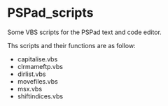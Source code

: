 # PSPad_scripts
Some VBS scripts for the PSPad text and code editor.

Ths scripts and their functions are as follow:
* capitalise.vbs
* clrmameftp.vbs
* dirlist.vbs
* movefiles.vbs
* msx.vbs
* shiftindices.vbs
